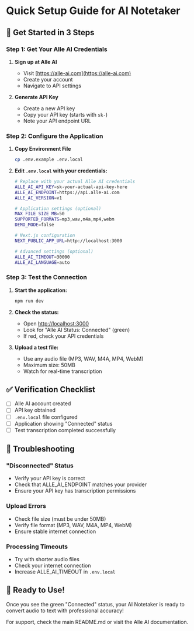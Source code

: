 # Quick Setup Guide for AI Notetaker

## 🚀 Get Started in 3 Steps

### Step 1: Get Your Alle AI Credentials

1. **Sign up at Alle AI**
   - Visit [https://alle-ai.com](https://alle-ai.com)
   - Create your account
   - Navigate to API settings

2. **Generate API Key**
   - Create a new API key
   - Copy your API key (starts with `sk-`)
   - Note your API endpoint URL

### Step 2: Configure the Application

1. **Copy Environment File**
   ```bash
   cp .env.example .env.local
   ```

2. **Edit `.env.local` with your credentials:**
   ```bash
   # Replace with your actual Alle AI credentials
   ALLE_AI_API_KEY=sk-your-actual-api-key-here
   ALLE_AI_ENDPOINT=https://api.alle-ai.com
   ALLE_AI_VERSION=v1
   
   # Application settings (optional)
   MAX_FILE_SIZE_MB=50
   SUPPORTED_FORMATS=mp3,wav,m4a,mp4,webm
   DEMO_MODE=false
   
   # Next.js configuration
   NEXT_PUBLIC_APP_URL=http://localhost:3000
   
   # Advanced settings (optional)
   ALLE_AI_TIMEOUT=30000
   ALLE_AI_LANGUAGE=auto
   ```

### Step 3: Test the Connection

1. **Start the application:**
   ```bash
   npm run dev
   ```

2. **Check the status:**
   - Open [http://localhost:3000](http://localhost:3000)
   - Look for "Alle AI Status: Connected" (green)
   - If red, check your API credentials

3. **Upload a test file:**
   - Use any audio file (MP3, WAV, M4A, MP4, WebM)
   - Maximum size: 50MB
   - Watch for real-time transcription

## ✅ Verification Checklist

- [ ] Alle AI account created
- [ ] API key obtained
- [ ] `.env.local` file configured
- [ ] Application showing "Connected" status
- [ ] Test transcription completed successfully

## 🔧 Troubleshooting

### "Disconnected" Status
- Verify your API key is correct
- Check that ALLE_AI_ENDPOINT matches your provider
- Ensure your API key has transcription permissions

### Upload Errors
- Check file size (must be under 50MB)
- Verify file format (MP3, WAV, M4A, MP4, WebM)
- Ensure stable internet connection

### Processing Timeouts
- Try with shorter audio files
- Check your internet connection
- Increase ALLE_AI_TIMEOUT in `.env.local`

## 🌟 Ready to Use!

Once you see the green "Connected" status, your AI Notetaker is ready to convert audio to text with professional accuracy!

For support, check the main README.md or visit the Alle AI documentation.
